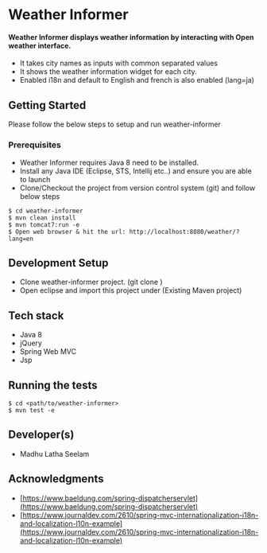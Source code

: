 
# Weather Informer

####  Weather Informer displays weather information by interacting with Open weather interface.

  - It takes city names as inputs with common separated values
  - It shows the weather information widget for each city.
  - Enabled i18n and default to English and french is also enabled (lang=ja)

## Getting Started

Please follow the below steps to setup and run weather-informer

### Prerequisites

- Weather Informer requires Java 8 need to be installed.
- Install any Java IDE (Eclipse, STS, Intellij etc..) and ensure you are able to launch
-  Clone/Checkout the project from version control system (git) and follow below steps

```
$ cd weather-informer
$ mvn clean install 
$ mvn tomcat7:run -e
$ Open web browser & hit the url: http://localhost:8080/weather/?lang=en
```
## Development Setup

- Clone weather-informer project. (git clone <repo url>)
- Open eclipse and import this project under (Existing Maven project)

## Tech stack

- Java 8
- jQuery
- Spring Web MVC
- Jsp


## Running the tests
```
$ cd <path/to/weather-informer>
$ mvn test -e
```
## Developer(s)

*  Madhu Latha Seelam

## Acknowledgments

* [https://www.baeldung.com/spring-dispatcherservlet](https://www.baeldung.com/spring-dispatcherservlet)
* [https://www.journaldev.com/2610/spring-mvc-internationalization-i18n-and-localization-l10n-example](https://www.journaldev.com/2610/spring-mvc-internationalization-i18n-and-localization-l10n-example)

